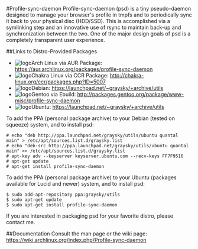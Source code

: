 #Profile-sync-daemon
Profile-sync-daemon (psd) is a tiny pseudo-daemon designed to manage your browser's profile in tmpfs and to periodically sync it back to your physical disc (HDD/SSD). This is accomplished via a symlinking step and an innovative use of rsync to maintain back-up and synchronization between the two. One of the major design goals of psd is a completely transparent user experience.

##Links to Distro-Provided Packages
* ![logo](http://www.monitorix.org/imgs/archlinux.png "arch logo")Arch Linux via AUR Package: https://aur.archlinux.org/packages/profile-sync-daemon
* ![logo](http://chakra-linux.org/img/icon/chakra-kde_32.png "chakra logo")Chakra Linux via CCR Package: http://chakra-linux.org/ccr/packages.php?ID=5007
* ![logo](http://www.monitorix.org/imgs/debian.png "debian logo")Debian: https://launchpad.net/~graysky/+archive/utils
* ![logo](http://www.monitorix.org/imgs/gentoo.png "gentoo logo")Gentoo via Ebuild: http://packages.gentoo.org/package/www-misc/profile-sync-daemon
* ![logo](http://www.monitorix.org/imgs/ubuntu.png "ubuntu logo")Ubuntu: https://launchpad.net/~graysky/+archive/utils

To add the PPA (personal package archive) to your Debian (tested on squeeze) system, and to install psd:

    # echo "deb http://ppa.launchpad.net/graysky/utils/ubuntu quantal main" > /etc/apt/sources.list.d/graysky.list
    # echo "deb-src http://ppa.launchpad.net/graysky/utils/ubuntu quantal main" >> /etc/apt/sources.list.d/graysky.list
    # apt-key adv --keyserver keyserver.ubuntu.com --recv-keys FF7F9516
    # apt-get update
    # apt-get install profile-sync-daemon

To add the PPA (personal package archive) to your Ubuntu (packages available for Lucid and newer) system, and to install psd:

    $ sudo add-apt-repository ppa:graysky/utils
    $ sudo apt-get update
    $ sudo apt-get install profile-sync-daemon

If you are interested in packaging psd for your favorite distro, please contact me.

##Documentation
Consult the man page or the wiki page: https://wiki.archlinux.org/index.php/Profile-sync-daemon
